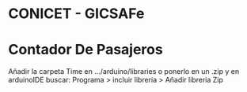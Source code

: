 # CONICET - GICSAFe
# Contador De Pasajeros

Añadir la carpeta Time en .../arduino/libraries o ponerlo en un .zip y en arduinoIDE buscar:
  Programa > incluir libreria > Añadir libreria Zip
